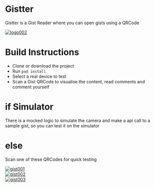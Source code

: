 # Gistter
Gistter is a Gist Reader where you can open gists using a QRCode

<a href="https://imgbb.com/"><img src="https://image.ibb.co/iJOYWy/logo002.png" alt="logo002" border="0"></a><br/>

# Build Instructions
- Clone or download the project
- Run `pod install`
- Select a real device to test
- Scan a Gist QRCode to visualise the content, read comments and comment yourself

# if Simulator 
There is a mocked logic to simulate the camera and make a api call to a sample gist, so you can test it on the simulator

# else
Scan one of these QRCodes for quick testing

<a href="https://imgbb.com/"><img src="https://image.ibb.co/mL4e4J/gist001.png" alt="gist001" border="0"></a>
<br />
<a href="https://imgbb.com/"><img src="https://image.ibb.co/jWGsPJ/gist002.png" alt="gist002" border="0"></a>
<br />
<a href="https://imgbb.com/"><img src="https://image.ibb.co/jHNXPJ/gist003.png" alt="gist003" border="0"></a>
